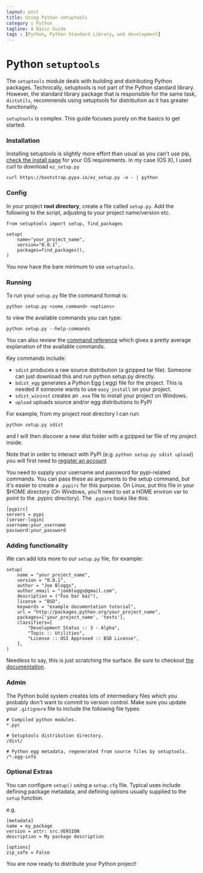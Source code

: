 ```yaml
---
layout: post
title: Using Python setuptools
category : Python
tagline: A Basic Guide
tags : [Python, Python Standard Library, web development]
---
```


# Python `setuptools`

The `setuptools` module deals with building and distributing Python packages.
Technically, setuptools is not part of the Python standard library. However, the
standard library package that is responsible for the same task, `distutils`, recommends 
using setuptools for distribution as it has greater functionality.

`setuptools` is complex. This guide focuses purely on the basics to get started.

### Installation

Installing setuptools is slightly more effort than usual as you can't use pip, [check the install page](https://pypi.python.org/pypi/setuptools) for
your OS requirements. In my case (OS X), I used curl to download `ez_setup.py`

`curl https://bootstrap.pypa.io/ez_setup.py -o - | python`

### Config

In your project **root directory**, create a file called `setup.py`. Add the following to the script,
adjusting to your project name/version etc.

```buildoutcfg
from setuptools import setup, find_packages

setup(
    name="your_project_name",
    version="0.0.1",
    packages=find_packages(),
)
```

You now have the bare minimum to use `setuptools`. 

### Running

To run your `setup.py` file the command format is:

`python setup.py <some_command> <options>`

to view the available commands you can type:

`python setup.py --help-commands`

You can also review the [command reference](https://setuptools.readthedocs.io/en/latest/setuptools.html#command-reference) 
which gives a pretty average explanation of the available commands.
 
Key commands include:

- `sdist` produces a raw source distribution (a gzipped tar file). Someone can 
just download this and run python setup.py directly.
- `bdist_egg` generates a Python Egg (.egg) file for the project. This is needed if someone
 wants to use `easy_install` on your project.
 - `sdist_wininst` creates an `.exe` file to install your project on Windows.
- `upload` uploads source and/or egg distributions to PyPI

For example, from my project root directory I can run:

```buildoutcfg
python setup.py sdist
```

and I will then discover a new dist folder with a gzipped tar 
file of my project inside. 

Note that in order to interact with PyPI (e.g. `python setup.py sdist upload`) you
will first need to [register an account](https://pypi.python.org/pypi)

You need to supply your username and password for pypi-related commands. You can pass these
as arguments to the setup command, but it's easier to create a `.pypirc` for this purpose. On Linux, put this file in your $HOME directory
(On Windows, you’ll need to set a HOME environ var to point to the .pypirc directory).
The `.pypirc` looks like this:

```buildoutcfg
[pypirc]
servers = pypi
[server-login]
username:your_username
password:your_password
```

### Adding functionality

We can add lots more to our `setup.py` file, for example:


```buildoutcfg
setup(
    name = "your_project_name",
    version = "0.0.1",
    author = "Joe Bloggs",
    author_email = "joebloggs@gmail.com",
    description = ("Foo bar baz"),
    license = "BSD",
    keywords = "example documentation tutorial",
    url = "http://packages.python.org/your_project_name",
    packages=['your_project_name', 'tests'],
    classifiers=[
        "Development Status :: 3 - Alpha",
        "Topic :: Utilities",
        "License :: OSI Approved :: BSD License",
    ],
)
```

Needless to say, this is just scratching the surface. Be sure to checkout [the
documentation](https://setuptools.readthedocs.io/en/latest/setuptools.html#developer-s-guide).

### Admin

The Python build system creates lots of intermediary files which you probably don't
want to commit to version control. Make sure you update your `.gitignore` file to include
the following file types:

```buildoutcfg
# Compiled python modules.
*.pyc

# Setuptools distribution directory.
/dist/

# Python egg metadata, regenerated from source files by setuptools.
/*.egg-info
```

### Optional Extras

You can configure `setup()` using a `setup.cfg` file. Typical uses include
defining package metadata, and defining options usually supplied to the `setup`
function.

e.g.

```buildoutcfg
[metadata]
name = my_package
version = attr: src.VERSION
description = My package description

[options]
zip_safe = False
```

You are now ready to distribute your Python project!